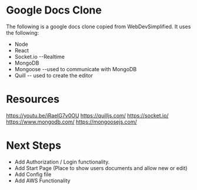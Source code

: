 # Google Docs Clone
The following is a google docs clone copied from WebDevSimplified. It uses the following:
* Node
* React
* Socket.io --Realtime
* MongoDB
* Mongoose --used to communicate with MongoDB
* Quill -- used to create the editor

# Resources
https://youtu.be/iRaelG7v0OU
https://quilljs.com/
https://socket.io/
https://www.mongodb.com/
https://mongoosejs.com/

# Next Steps
* Add Authorization / Login functionality.
* Add Start Page (Place to show users documents and allow new or edit)
* Add Config file
* Add AWS Functionality

